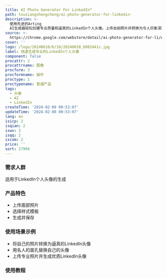 ```yaml
---
title: AI Photo Generator For LinkedIn™
path: touxiangshengcheng/ai-photo-generator-for-linkedin-
description: >-
  使用先进的Arting
  AI生成器轻松创建专业质量和逼真的LinkedIn个人头像。上传自拍照片并转换为令人印象深刻的头像，提高在LinkedIn、简历、社交媒体等方面的成功机会。使用AI提升您的线上形象，只需几分钟。
source: >-
  https://chrome.google.com/webstore/detail/ai-photo-generator-for-li/epljmdbeelhhkllonphikmilmofkfffb?hl=en-US
cover: ''
logo: /logo/20240610/6/10/20240610_b002441c.jpg
label: 快速生成专业的LinkedIn个人头像
component: false
procattr: 2
procattrname: 图像
procform: 3
procformname: 插件
proctype: 1
proctypename: 普通产品
tags:
  - 头像
  - AI
  - LinkedIn
createTime: '2024-02-08 00:53:07'
updateTime: '2024-02-08 00:53:07'
lang: en
isicp: 2
isqian: 2
iswx: 2
isqq: 2
iscom: 2
price: ''
sort: 27994
---
```




### 需求人群
适用于LinkedIn个人头像的生成

### 产品特色
* 上传面部照片
* 选择样式模板
* 生成并保存

### 使用场景示例
* 将自己的照片转换为逼真的LinkedIn头像
* 用名人的面孔替换自己的头像
* 上传专业照片并生成优质LinkedIn头像

### 使用教程


  
